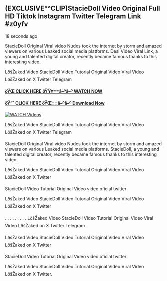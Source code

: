 ## (EXCLUSIVE^^CLIP)StacieDoll Video Original Full HD Tiktok Instagram Twitter Telegram Link #z0yfv

18 seconds ago

StacieDoll Original Viral video Nudes took the internet by storm and amazed viewers on various Leaked social media platforms. Desi Video Viral Link, a young and talented digital creator, recently became famous thanks to this interesting video.

LðšŽaked Video StacieDoll Video Tutorial Original Video Viral Video LðšŽaked on X Twitter Telegram

**[ðŸŒ CLICK HERE ðŸŸ¢==â–ºâ–º WATCH NOW](https://clips-mediaa.blogspot.com/2025/02/video-viral-download.html)**

**[ðŸ”´ CLICK HERE ðŸŒ==â–ºâ–º Download Now](https://clips-mediaa.blogspot.com/2025/02/video-viral-download.html)**

[![WATCH Videos](https://i.imgur.com/dJHk4Zq.gif)](https://clips-mediaa.blogspot.com/2025/02/video-viral-download.html)

LðšŽaked Video StacieDoll Video Tutorial Original Video Viral Video LðšŽaked on X Twitter Telegram

StacieDoll Original Viral video Nudes took the internet by storm and amazed viewers on various Leaked social media platforms. StacieDoll, a young and talented digital creator, recently became famous thanks to this interesting video.

LðšŽaked Video StacieDoll Video Tutorial Original Video Viral Video LðšŽaked on X Twitter

StacieDoll Video Tutorial Original Video video oficial twitter

LðšŽaked Video StacieDoll Video Tutorial Original Video Viral Video LðšŽaked on X Twitter

. . . . . . . . . LðšŽaked Video StacieDoll Video Tutorial Original Video Viral Video LðšŽaked on X Twitter Telegram

LðšŽaked Video StacieDoll Video Tutorial Original Video Viral Video LðšŽaked on X Twitter

StacieDoll Video Tutorial Original Video video oficial twitter

LðšŽaked Video StacieDoll Video Tutorial Original Video Viral Video LðšŽaked on X Twitter.